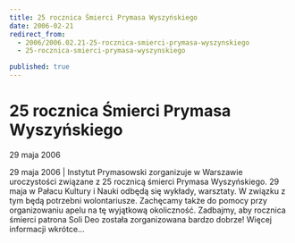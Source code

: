```yaml
---
title: 25 rocznica Śmierci Prymasa Wyszyńskiego
date: 2006-02-21
redirect_from: 
  - 2006/2006.02.21-25-rocznica-smierci-prymasa-wyszynskiego
  - 25-rocznica-smierci-prymasa-wyszynskiego

published: true
---
```




# 25 rocznica Śmierci Prymasa Wyszyńskiego

<time>29 maja 2006</time>

29 maja 2006 | Instytut Prymasowski zorganizuje w Warszawie uroczystości związane z 25 rocznicą śmierci Prymasa Wyszyńskiego. 29 maja w Pałacu Kultury i Nauki odbędą się wykłady, warsztaty. W związku z tym będą potrzebni wolontariusze. Zachęcamy także do pomocy przy organizowaniu apelu na tę wyjątkową okoliczność. Zadbajmy, aby rocznica śmierci patrona Soli Deo została zorganizowana bardzo dobrze! Więcej informacji wkrótce...

<!--CONTENT FROM OLD SERVER (jos before 2013): 29 maja 2006 | Instytut Prymasowski zorganizuje w Warszawie uroczystości związane z 25 rocznicą śmierci Prymasa Wyszyńskiego. 29 maja w Pałacu Kultury i Nauki odbędą się wykłady, warsztaty. W związku z tym będą potrzebni wolontariusze. Zachęcamy także do pomocy przy organizowaniu apelu na tę wyjątkową okoliczność. Zadbajmy, aby rocznica śmierci patrona Soli Deo została zorganizowana bardzo dobrze! Więcej informacji wkrótce...
-->

<!--{{json:{"created_date":"2006-02-21 22:13:23","publish_down":"0000-00-00 00:00:00","id":"306"}}}-->